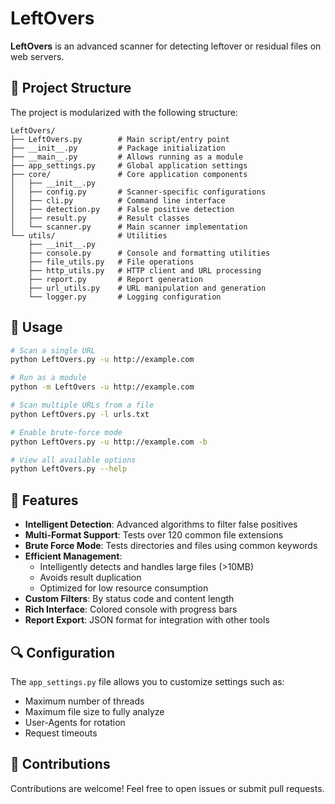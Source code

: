 # LeftOvers

**LeftOvers** is an advanced scanner for detecting leftover or residual files on web servers.

## 📁 Project Structure

The project is modularized with the following structure:

```
LeftOvers/
├── LeftOvers.py        # Main script/entry point
├── __init__.py         # Package initialization
├── __main__.py         # Allows running as a module
├── app_settings.py     # Global application settings
├── core/               # Core application components
│   ├── __init__.py
│   ├── config.py       # Scanner-specific configurations
│   ├── cli.py          # Command line interface
│   ├── detection.py    # False positive detection
│   ├── result.py       # Result classes
│   └── scanner.py      # Main scanner implementation
└── utils/              # Utilities
    ├── __init__.py
    ├── console.py      # Console and formatting utilities
    ├── file_utils.py   # File operations
    ├── http_utils.py   # HTTP client and URL processing
    ├── report.py       # Report generation
    ├── url_utils.py    # URL manipulation and generation
    └── logger.py       # Logging configuration
```

## 🚀 Usage

```bash
# Scan a single URL
python LeftOvers.py -u http://example.com

# Run as a module
python -m LeftOvers -u http://example.com

# Scan multiple URLs from a file
python LeftOvers.py -l urls.txt

# Enable brute-force mode
python LeftOvers.py -u http://example.com -b

# View all available options
python LeftOvers.py --help
```

## 🔧 Features

- **Intelligent Detection**: Advanced algorithms to filter false positives
- **Multi-Format Support**: Tests over 120 common file extensions
- **Brute Force Mode**: Tests directories and files using common keywords
- **Efficient Management**:
  - Intelligently detects and handles large files (>10MB)
  - Avoids result duplication
  - Optimized for low resource consumption
- **Custom Filters**: By status code and content length
- **Rich Interface**: Colored console with progress bars
- **Report Export**: JSON format for integration with other tools

## 🔍 Configuration

The `app_settings.py` file allows you to customize settings such as:
- Maximum number of threads
- Maximum file size to fully analyze
- User-Agents for rotation
- Request timeouts

## 🤝 Contributions

Contributions are welcome! Feel free to open issues or submit pull requests.
